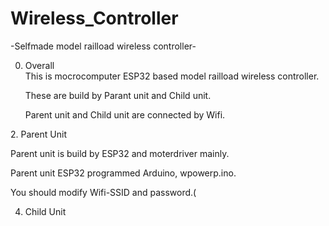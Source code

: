# Wireless_Controller

-Selfmade model railload wireless controller-

0. Overall<br>
   This is mocrocomputer ESP32 based model railload wireless controller. <p>
   These are build by Parant unit and Child unit.<p>
   Parent unit and Child unit are connected by Wifi.<p>
<p>
2. Parent Unit<p>
   Parent unit is build by ESP32 and moterdriver mainly.<p>
   Parent unit ESP32 programmed Arduino, wpowerp.ino.<p>
   You should modify Wifi-SSID and password.(<p>

4. Child Unit
   
